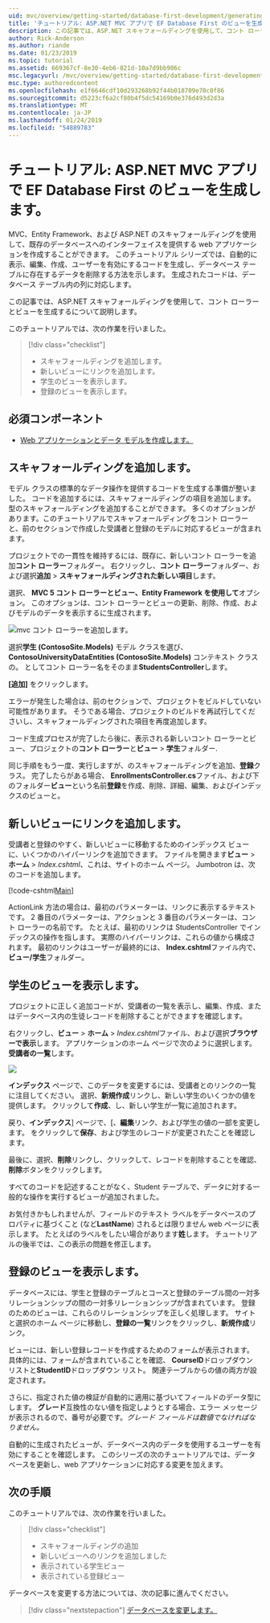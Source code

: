 ```yaml
---
uid: mvc/overview/getting-started/database-first-development/generating-views
title: 'チュートリアル: ASP.NET MVC アプリで EF Database First のビューを生成します。'
description: この記事では、ASP.NET スキャフォールディングを使用して、コント ローラーとビューを生成するについて説明します。
author: Rick-Anderson
ms.author: riande
ms.date: 01/23/2019
ms.topic: tutorial
ms.assetid: 669367cf-8e30-4eb6-821d-10a7d9bb906c
msc.legacyurl: /mvc/overview/getting-started/database-first-development/generating-views
msc.type: authoredcontent
ms.openlocfilehash: e1f6646cdf10d293268b92f44b018709e70c0f86
ms.sourcegitcommit: d5223cf6a2cf80b4f5dc54169b0e376d493d2d3a
ms.translationtype: MT
ms.contentlocale: ja-JP
ms.lasthandoff: 01/24/2019
ms.locfileid: "54889783"
---
```

# <a name="tutorial-generate-views-for-ef-database-first-with-aspnet-mvc-app"></a>チュートリアル: ASP.NET MVC アプリで EF Database First のビューを生成します。

MVC、Entity Framework、および ASP.NET のスキャフォールディングを使用して、既存のデータベースへのインターフェイスを提供する web アプリケーションを作成することができます。 このチュートリアル シリーズでは、自動的に表示、編集、作成、ユーザーを有効にするコードを生成し、データベース テーブルに存在するデータを削除する方法を示します。 生成されたコードは、データベース テーブル内の列に対応します。

この記事では、ASP.NET スキャフォールディングを使用して、コント ローラーとビューを生成するについて説明します。

このチュートリアルでは、次の作業を行いました。

> [!div class="checklist"]
> * スキャフォールディングを追加します。
> * 新しいビューにリンクを追加します。
> * 学生のビューを表示します。
> * 登録のビューを表示します。

## <a name="prerequisite"></a>必須コンポーネント

* [Web アプリケーションとデータ モデルを作成します。](creating-the-web-application.md)

## <a name="add-scaffold"></a>スキャフォールディングを追加します。

モデル クラスの標準的なデータ操作を提供するコードを生成する準備が整いました。 コードを追加するには、スキャフォールディングの項目を追加します。 型のスキャフォールディングを追加することができます。 多くのオプションがあります。このチュートリアルでスキャフォールディングをコント ローラーと、前のセクションで作成した受講者と登録のモデルに対応するビューが含まれます。

プロジェクトでの一貫性を維持するには、既存に、新しいコント ローラーを追加**コント ローラー**フォルダー。 右クリックし、**コント ローラー**フォルダー、および選択**追加** > **スキャフォールディングされた新しい項目**します。

選択、 **MVC 5 コント ローラーとビュー、Entity Framework を使用して**オプション。 このオプションは、コント ローラーとビューの更新、削除、作成、およびモデルのデータを表示するに生成されます。

![mvc コント ローラーを追加します。](generating-views/_static/image2.png)

選択**学生 (ContosoSite.Models)** モデル クラスを選び、 **ContosoUniversityDataEntities (ContosoSite.Models)** コンテキスト クラスの。 としてコント ローラー名をそのまま**StudentsController**します。

**[追加]** をクリックします。

エラーが発生した場合は、前のセクションで、プロジェクトをビルドしていない可能性があります。 そうである場合、プロジェクトのビルドを再試行してくださいし、スキャフォールディングされた項目を再度追加します。

コード生成プロセスが完了したら後に、表示される新しいコント ローラーとビュー、プロジェクトの**コント ローラー**と**ビュー** > **学生**フォルダー.


同じ手順をもう一度、実行しますが、のスキャフォールディングを追加、**登録**クラス。 完了したらがある場合、 **EnrollmentsController.cs**ファイル、および下のフォルダー**ビュー**という名前**登録**を作成、削除、詳細、編集、およびインデックスのビューと。

## <a name="add-links-to-new-views"></a>新しいビューにリンクを追加します。

受講者と登録のやすく、新しいビューに移動するためのインデックス ビューに、いくつかのハイパーリンクを追加できます。 ファイルを開きます**ビュー** > **ホーム** > *Index.cshtml*、これは、サイトのホーム ページ。 Jumbotron は、次のコードを追加します。

[!code-cshtml[Main](generating-views/samples/sample1.cshtml)]

ActionLink 方法の場合は、最初のパラメーターは、リンクに表示するテキストです。 2 番目のパラメーターは、アクションと 3 番目のパラメーターは、コント ローラーの名前です。 たとえば、最初のリンクは StudentsController でインデックスの操作を指します。 実際のハイパーリンクは、これらの値から構成されます。 最初のリンクはユーザーが最終的には、 **Index.cshtml**ファイル内で、**ビュー/学生**フォルダー。

## <a name="display-student-views"></a>学生のビューを表示します。

プロジェクトに正しく追加コードが、受講者の一覧を表示し、編集、作成、またはデータベース内の生徒レコードを削除することができますを確認します。

右クリックし、**ビュー** > **ホーム** > *Index.cshtml*ファイル、および選択**ブラウザーで表示**します。 アプリケーションのホーム ページで次のように選択します。**受講者の一覧**します。

![](generating-views/_static/image6.png)

**インデックス** ページで、このデータを変更するには、受講者とのリンクの一覧に注目してください。 選択、**新規作成**リンクし、新しい学生のいくつかの値を提供します。 クリックして**作成**、し、新しい学生が一覧に追加されます。

戻り、**インデックス**] ページで、[、**編集**リンク、および学生の値の一部を変更します。 をクリックして**保存**、および学生のレコードが変更されたことを確認します。

最後に、選択、**削除**リンクし、クリックして、レコードを削除することを確認、**削除**ボタンをクリックします。

すべてのコードを記述することがなく、Student テーブルで、データに対する一般的な操作を実行するビューが追加されました。

お気付きかもしれませんが、フィールドのテキスト ラベルをデータベースのプロパティに基づくこと (など**LastName**) されるとは限りません web ページに表示します。 たとえばのラベルをしたい場合があります**姓**します。 チュートリアルの後半では、この表示の問題を修正します。

## <a name="display-enrollment-views"></a>登録のビューを表示します。

データベースには、学生と登録のテーブルとコースと登録のテーブル間の一対多リレーションシップの間の一対多リレーションシップが含まれています。 登録のためのビューは、これらのリレーションシップを正しく処理します。 サイトと選択のホーム ページに移動し、**登録の一覧**リンクをクリックし、**新規作成**リンク。

ビューには、新しい登録レコードを作成するためのフォームが表示されます。 具体的には、フォームが含まれていることを確認、 **CourseID**ドロップダウン リストと**StudentID**ドロップダウン リスト。 関連テーブルからの値の両方が設定されます。

さらに、指定された値の検証が自動的に適用に基づいてフィールドのデータ型にします。 **グレード**互換性のない値を指定しようとする場合、エラー メッセージが表示されるので、番号が必要です。*グレード フィールドは数値でなければなりません。*

自動的に生成されたビューが、データベース内のデータを使用するユーザーを有効にすることを確認します。 このシリーズの次のチュートリアルでは、データベースを更新し、web アプリケーションに対応する変更を加えます。

## <a name="next-steps"></a>次の手順

このチュートリアルでは、次の作業を行いました。

> [!div class="checklist"]
> * スキャフォールディングの追加
> * 新しいビューへのリンクを追加しました
> * 表示されている学生ビュー
> * 表示されている登録ビュー

データベースを変更する方法については、次の記事に進んでください。
> [!div class="nextstepaction"]
> [データベースを変更します。](changing-the-database.md)